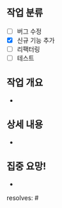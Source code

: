 ## 작업 분류

- [ ] 버그 수정
- [x] 신규 기능 추가
- [ ] 리팩터링
- [ ] 테스트

## 작업 개요
- 

## 상세 내용
- 

## 집중 요망!
- 

resolves: #
